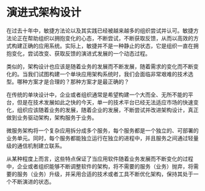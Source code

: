 # 演进式架构设计

在过去十年中，敏捷方法论以及其实践已经被越来越多的组织尝试并认可。敏捷方法论正在帮助组织以拥抱变化的心态，不断尝试，不断获取反馈，从而以高效的方式构建正确的应用系统。实际上，敏捷并不是一种静止的状态，它是组织一直在拥抱变化，尝试改变、获取反馈的演进式发展的一个动态过程。

类似的，架构设计也应该是随着业务的发展而不断发展，随着需求的变化而不断变化的。当我们试图构建一个单块应用架构系统时，我们会面临非常艰难的技术选型。哪种方案才是合理的？那种方案才是最正确的？

在传统的单块设计中，企业或者组织通常是希望构建一个大而全、无所不能的平台，但是在技术发展如此之快的今天，单一的技术平台已经无法适应市场的快速变化，组织应该随着业务的发展，随着企业的发展，不断尝试并改进架构设计，真正做到业务驱动架构，架构服务于业务。

微服务架构将一个复杂应用拆分成多个服务，每个服务都是一个独立的、可部署的业务单元。同时，每个服务都能独立运行在独立的进程中，并且服务之间通过轻量级的通信机制建立联系。

从某种程度上而言，这些特点保证了当应用软件随着业务发展而不断变化的过程中，企业或者组织能够不断调整软件的架构，将不需要的服务（业务）抛弃，将需要的服务（业务）升级，并采用合适的技术或者工具不断优化架构，保持其处于一个不断演进的状态。